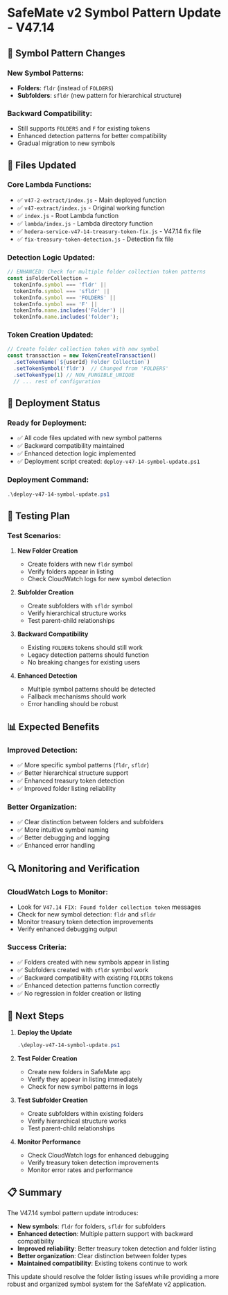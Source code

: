 # SafeMate v2 Symbol Pattern Update - V47.14

## 🎯 **Symbol Pattern Changes**

### **New Symbol Patterns:**
- **Folders**: `fldr` (instead of `FOLDERS`)
- **Subfolders**: `sfldr` (new pattern for hierarchical structure)

### **Backward Compatibility:**
- Still supports `FOLDERS` and `F` for existing tokens
- Enhanced detection patterns for better compatibility
- Gradual migration to new symbols

## 🔧 **Files Updated**

### **Core Lambda Functions:**
- ✅ `v47-2-extract/index.js` - Main deployed function
- ✅ `v47-extract/index.js` - Original working function
- ✅ `index.js` - Root Lambda function
- ✅ `lambda/index.js` - Lambda directory function
- ✅ `hedera-service-v47-14-treasury-token-fix.js` - V47.14 fix file
- ✅ `fix-treasury-token-detection.js` - Detection fix file

### **Detection Logic Updated:**
```javascript
// ENHANCED: Check for multiple folder collection token patterns
const isFolderCollection = 
  tokenInfo.symbol === 'fldr' || 
  tokenInfo.symbol === 'sfldr' ||
  tokenInfo.symbol === 'FOLDERS' || 
  tokenInfo.symbol === 'F' ||
  tokenInfo.name.includes('Folder') ||
  tokenInfo.name.includes('folder');
```

### **Token Creation Updated:**
```javascript
// Create folder collection token with new symbol
const transaction = new TokenCreateTransaction()
  .setTokenName(`${userId} Folder Collection`)
  .setTokenSymbol('fldr')  // Changed from 'FOLDERS'
  .setTokenType(1) // NON_FUNGIBLE_UNIQUE
  // ... rest of configuration
```

## 🚀 **Deployment Status**

### **Ready for Deployment:**
- ✅ All code files updated with new symbol patterns
- ✅ Backward compatibility maintained
- ✅ Enhanced detection logic implemented
- ✅ Deployment script created: `deploy-v47-14-symbol-update.ps1`

### **Deployment Command:**
```powershell
.\deploy-v47-14-symbol-update.ps1
```

## 🧪 **Testing Plan**

### **Test Scenarios:**
1. **New Folder Creation**
   - Create folders with new `fldr` symbol
   - Verify folders appear in listing
   - Check CloudWatch logs for new symbol detection

2. **Subfolder Creation**
   - Create subfolders with `sfldr` symbol
   - Verify hierarchical structure works
   - Test parent-child relationships

3. **Backward Compatibility**
   - Existing `FOLDERS` tokens should still work
   - Legacy detection patterns should function
   - No breaking changes for existing users

4. **Enhanced Detection**
   - Multiple symbol patterns should be detected
   - Fallback mechanisms should work
   - Error handling should be robust

## 📊 **Expected Benefits**

### **Improved Detection:**
- ✅ More specific symbol patterns (`fldr`, `sfldr`)
- ✅ Better hierarchical structure support
- ✅ Enhanced treasury token detection
- ✅ Improved folder listing reliability

### **Better Organization:**
- ✅ Clear distinction between folders and subfolders
- ✅ More intuitive symbol naming
- ✅ Better debugging and logging
- ✅ Enhanced error handling

## 🔍 **Monitoring and Verification**

### **CloudWatch Logs to Monitor:**
- Look for `V47.14 FIX: Found folder collection token` messages
- Check for new symbol detection: `fldr` and `sfldr`
- Monitor treasury token detection improvements
- Verify enhanced debugging output

### **Success Criteria:**
- ✅ Folders created with new symbols appear in listing
- ✅ Subfolders created with `sfldr` symbol work
- ✅ Backward compatibility with existing `FOLDERS` tokens
- ✅ Enhanced detection patterns function correctly
- ✅ No regression in folder creation or listing

## 🎯 **Next Steps**

1. **Deploy the Update**
   ```powershell
   .\deploy-v47-14-symbol-update.ps1
   ```

2. **Test Folder Creation**
   - Create new folders in SafeMate app
   - Verify they appear in listing immediately
   - Check for new symbol patterns in logs

3. **Test Subfolder Creation**
   - Create subfolders within existing folders
   - Verify hierarchical structure works
   - Test parent-child relationships

4. **Monitor Performance**
   - Check CloudWatch logs for enhanced debugging
   - Verify treasury token detection improvements
   - Monitor error rates and performance

## 📋 **Summary**

The V47.14 symbol pattern update introduces:
- **New symbols**: `fldr` for folders, `sfldr` for subfolders
- **Enhanced detection**: Multiple pattern support with backward compatibility
- **Improved reliability**: Better treasury token detection and folder listing
- **Better organization**: Clear distinction between folder types
- **Maintained compatibility**: Existing tokens continue to work

This update should resolve the folder listing issues while providing a more robust and organized symbol system for the SafeMate v2 application.

